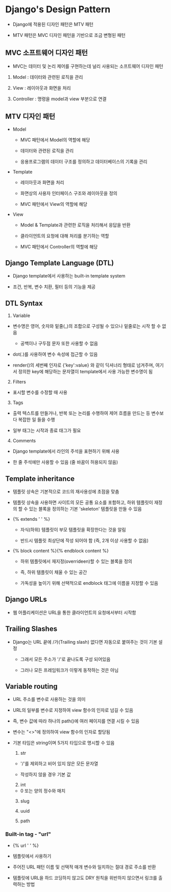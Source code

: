 # Django's Design Pattern

- Django에 적용된 디자인 패턴은 MTV 패턴

- MTV 패턴은 MVC 디자인 패턴을 기반으로 조금 변형된 패턴



## MVC 소프트웨어 디자인 패턴

- MVC는 데이터 및 논리 제어를 구현하는데 널리 사용되는 소프트웨어 디자인 패턴
1. Model : 데이터와 관련된 로직을 관리

2. View : 레이아웃과 화면을 처리

3. Controller : 명령을 model과 view 부분으로 연결



## MTV 디자인 패턴

- Model
  
  - MVC 패턴에서 Model의 역할에 해당
  
  - 데이터와 관련된 로직을 관리
  
  - 응용프로그램의 데이터 구조를 정의하고 데이터베이스의 기록을 관리

- Template
  
  - 레이아웃과 화면을 처리
  
  - 화면상의 사용자 인터페이스 구조와 레이아웃을 정의
  
  - MVC 패턴에서 View의 역할에 해당

- View
  
  - Model & Template과 관련한 로직을 처리해서 응답을 반환
  
  - 클라이언트의 요청에 대해 처리를 분기하는 역할
  
  - MVC 패턴에서 Controller의 역할에 해당



## Django Template Language (DTL)

- Django template에서 사용하는 built-in template system

-  조건, 반복, 변수 치환, 필터 등의 기능을 제공



## DTL Syntax

1. Variable
- 변수명은 영어, 숫자와 밑줄(_)의 조합으로 구성될 수 있으나 밑줄로는 시작 할 수 없음
  
  - 공백이나 구두점 문자 또한 사용할 수 없음

- dot(.)를 사용하여 변수 속성에 접근할 수 있음

- render()의 세번째 인자로 {'key':value} 와 같이 딕셔너리 형태로 넘겨주며, 여기서 정의한 key에 해당하는 문자열이 template에서 사용 가능한 변수명이 됨
2. Filters
- 표시할 변수를 수정할 때 사용
3. Tags
- 출력 텍스트를 만들거나, 반복 또는 논리를 수행하여 제어 흐름을 만드는 등 변수보다 복잡한 일 들을 수행

- 일부 태그는 시작과 종료 태그가 필요
4. Comments
- Django template에서 라인의 주석을 표현하기 위해 사용

- 한 줄 주석에만 사용할 수 있음 (줄 바꿈이 허용되지 않음)



## Template inheritance

- 템플릿 상속은 기본적으로 코드의 재사용성에 초점을 맞춤

- 템플릿 상속을 사용하면 사이트의 모든 공통 요소를 포함하고, 하위 템플릿이 재정의 할 수 있는 블록을 정의하는 기본 'skeleton' 템플릿을 만들 수 있음

- {% extends ' ' %}
  
  - 자식(하위) 템플릿이 부모 템플릿을 확장한다는 것을 알림
  
  - 반드시 템플릿 최상단에 작성 되어야 함 (즉, 2개 이상 사용할 수 없음)

- {% block content %}{% endblock content %}
  
  - 하위 템플릿에서 재지정(overrideen)할 수 있는 블록을 정의
  
  - 즉, 하위 템플릿이 채울 수 있는 공간
  
  - 가독성을 높이기 위해 선택적으로 endblock 태그에 이름을 지정할 수 있음



## Django URLs

- 웹 어플리케이션은 URL을 통한 클라이언트의 요청에서부터 시작함



## Trailing Slashes

- Django는 URL 끝에 /가(Trailing slash) 없다면 자동으로 붙여주는 것이 기본 설정
  
  - 그래서 모든 주소가 '/'로 끝나도록 구성 되어있음
  
  - 그러나 모든 프레임워크가 이렇게 동작하는 것은 아님



## Variable routing

- URL 주소를 변수로 사용하는 것을 의미

- URL의 일부를 변수로 지정하여 view 함수의 인자로 넘길 수 있음

- 즉, 변수 값에 따라 하나의 path()에 여러 페이지를 연결 시킬 수 있음

- 변수는 "<>"에 정의하여 view 함수의 인자로 할당됨

- 기본 타임은 string이며 5가지 타입으로 명시할 수 있음
  
  1. str
  - '/'를 제외하고 비어 있지 않은 모든 문자열
  
  - 작성하지 않을 경우 기본 값
  2. int
  - 0 또는 양의 정수와 매치
  3. slug
  
  4. uuid
  
  5. path



### Built-in tag - "url"

- {% url ' ' %}

- 템플릿에서 사용하기

- 주어진 URL 패턴 이름 및 선택적 매개 변수와 일치하는 절대 경로 주소를 반환

- 템플릿에 URL을 하드 코딩하지 않고도 DRY 원칙을 위반하지 않으면서 링크를 출력하는 방법




